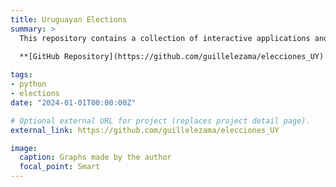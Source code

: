 ```yaml
---
title: Uruguayan Elections
summary: >
  This repository contains a collection of interactive applications and Jupyter Notebooks designed to explore and analyze Uruguay’s electoral data from 2004 through 2024. By leveraging Uruguay’s unique voter ID system and precinct-level data, I built interactive apps that let anyone explore how voting preferences have changed (or stayed consistent) from 2004 onward—across different age groups, neighborhoods, and more. This work also led to a collaboration with Semanario Búsqueda, where the tools and data were featured. 

  **[GitHub Repository](https://github.com/guillelezama/elecciones_UY) | [Slides](https://github.com/guillelezama/elecciones_UY/blob/main/slides.pdf)**
  
tags:
- python
- elections
date: "2024-01-01T00:00:00Z"

# Optional external URL for project (replaces project detail page).
external_link: https://github.com/guillelezama/elecciones_UY

image: 
  caption: Graphs made by the author
  focal_point: Smart
---
```

